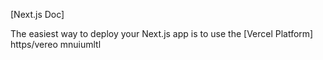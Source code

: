 
[Next.js Doc] 
  
The easiest way to deploy your Next.js app is to use the [Vercel Platform] https/vereo mnuiumltl
